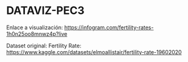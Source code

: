 # DATAVIZ-PEC3

Enlace a visualización: https://infogram.com/fertility-rates-1h0n25oo8mnwz4p?live

Dataset original: 
Fertility Rate: https://www.kaggle.com/datasets/elmoallistair/fertility-rate-19602020
